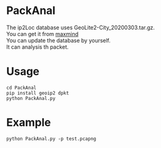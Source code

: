 # PackAnal

The ip2Loc database uses GeoLite2-City_20200303.tar.gz.<br>
You can get it from <a href='https://www.maxmind.com/'>maxmind</a><br>
You can update the database by yourself.<br>
It can analysis th packet.

# Usage

```shell
cd PackAnal
pip install geoip2 dpkt
python PackAnal.py
```

# Example

```shell
python PackAnal.py -p test.pcapng
```
